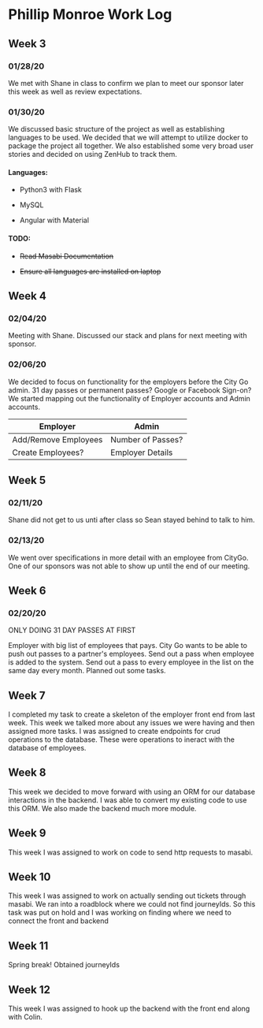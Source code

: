 
# Phillip Monroe Work Log



## Week 3

### 01/28/20

We met with Shane in class to confirm we plan to meet our sponsor later this week as well as review expectations.

### 01/30/20

We discussed basic structure of the project as well as establishing languages to be used. We decided that we will attempt to utilize docker to package the project all together. We also established some very broad user stories and decided on using ZenHub to track them.

#### Languages:

- Python3 with Flask

- MySQL

- Angular with Material

#### TODO:

- ~~Read Masabi Documentation~~

- ~~Ensure all languages are installed on laptop~~


## Week 4

### 02/04/20

Meeting with Shane. Discussed our stack and plans for next meeting with sponsor.

### 02/06/20

We decided to focus on functionality for the employers before the City Go admin. 
31 day passes or permanent passes?
Google or Facebook Sign-on?
We started mapping out the functionality of Employer accounts and Admin accounts.

| Employer             | Admin             |
| -------------------- | ----------------- |
| Add/Remove Employees | Number of Passes? |
| Create Employees?    | Employer Details  |


## Week 5

### 02/11/20

Shane did not get to us unti after class so Sean stayed behind to talk to him.

### 02/13/20

We went over specifications in more detail with an employee from CityGo. One of
our sponsors was not able to show up until the end of our meeting.

## Week 6

### 02/20/20

ONLY DOING 31 DAY PASSES AT FIRST

Employer with big list of employees that pays. City Go wants to be able to push out
passes to a partner's employees. Send out a pass when employee is added to the
system. Send out a pass to every employee in the list on the same day every month.
Planned out some tasks.

## Week 7

I completed my task to create a skeleton of the employer front end from last week. This week we talked more about any issues we were having and then assigned more tasks. I was assigned to create endpoints for crud operations to the database. These were operations to ineract with the database of employees.

## Week 8

This week we decided to move forward with using an ORM for our database interactions in the backend. I was able to convert my existing code to use this ORM. We also made the backend much more module.

## Week 9

This week I was assigned to work on code to send http requests to masabi.

## Week 10

This week I was assigned to work on actually sending out tickets through masabi. We ran into a roadblock where we could not find journeyIds. So this task was put on hold and I was working on finding where we need to connect the front and backend

## Week 11

Spring break!
Obtained journeyIds

## Week 12

This week I was assigned to hook up the backend with the front end along with Colin.

